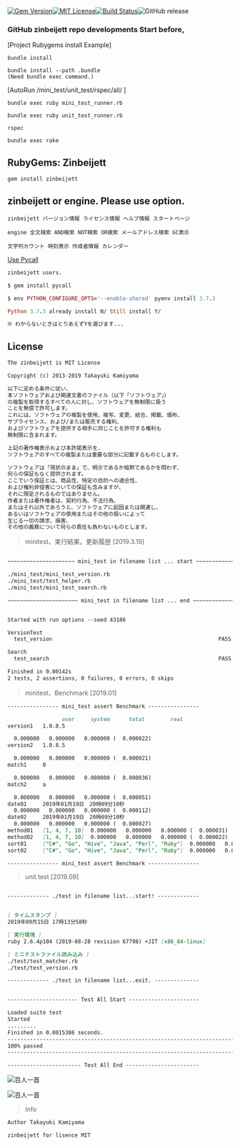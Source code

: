 [![Gem Version](https://badge.fury.io/rb/zinbeijett.svg)](http://badge.fury.io/rb/zinbeijett)[![MIT License](http://img.shields.io/badge/license-MIT-blue.svg?style=flat)](LICENSE)[![Build Status](https://travis-ci.org/takkii/zinbeijett.svg?branch=master)](https://travis-ci.org/takkii/zinbeijett)![GitHub release](https://img.shields.io/github/release/takkii/zinbeijett.svg?style=flat)

### GitHub zinbeijett repo developments Start before,

[Project Rubygems install Example]

    bundle install

    bundle install --path .bundle
    (Need bundle exec command.)

[AutoRun /mini_test/unit_test/rspec/all/ ]

    bundle exec ruby mini_test_runner.rb

    bundle exec ruby unit_test_runner.rb

    rspec

    bundle exec rake

## RubyGems: Zinbeijett

    gem install zinbeijett

## zinbeijett or engine. Please use option.

    zinbeijett バージョン情報 ライセンス情報 ヘルプ情報 スタートページ

    engine 全文検索 AND検索 NOT検索 OR検索 メールアドレス検索 GC表示

    文字列カウント 時刻表示 作成者情報 カレンダー 

[Use Pycall](https://github.com/mrkn/pycall.rb)

```ruby
zinbeijett users.

$ gem install pycall

$ env PYTHON_CONFIGURE_OPTS='--enable-shared' pyenv install 3.7.3

Python 3.7.3 already install N/ Still install Y/

※ わからないときはとりあえずYを選びます...
```

## License

```markdown
The zinbeijett is MIT License

Copyright (c) 2013-2019 Takayuki Kamiyama

以下に定める条件に従い、
本ソフトウェアおよび関連文書のファイル（以下「ソフトウェア」）
の複製を取得するすべての人に対し、ソフトウェアを無制限に扱う
ことを無償で許可します。
これには、ソフトウェアの複製を使用、複写、変更、結合、掲載、頒布、
サブライセンス、および/または販売する権利、
およびソフトウェアを提供する相手に同じことを許可する権利も
無制限に含まれます。

上記の著作権表示および本許諾表示を、
ソフトウェアのすべての複製または重要な部分に記載するものとします。

ソフトウェアは「現状のまま」で、明示であるか暗黙であるかを問わず、
何らの保証もなく提供されます。
ここでいう保証とは、商品性、特定の目的への適合性、
および権利非侵害についての保証も含みますが、
それに限定されるものではありません。
作者または著作権者は、契約行為、不法行為、
またはそれ以外であろうと、ソフトウェアに起因または関連し、
あるいはソフトウェアの使用またはその他の扱いによって
生じる一切の請求、損害、
その他の義務について何らの責任も負わないものとします。
```

> minitest、実行結果。更新履歴  [2019.3.19]

```markdown

~~~~~~~~~~~~~~~~~~~~~ mini_test in filename list ... start ~~~~~~~~~~~~~~~~~~~~~

./mini_test/mini_test_version.rb
./mini_test/test_helper.rb
./mini_test/mini_test_search.rb

~~~~~~~~~~~~~~~~~~~~~~ mini_test in filename list ... end ~~~~~~~~~~~~~~~~~~~~~~


Started with run options --seed 43186

VersionTest
  test_version                                                    PASS (0.00s)

Search
  test_search                                                     PASS (0.00s)

Finished in 0.00142s
2 tests, 2 assertions, 0 failures, 0 errors, 0 skips

```

> minitest、Benchmark [2019.01]

```markdown
---------------- mini_test assert Benchmark ----------------

                 user     system      total        real
version1   1.0.8.5

  0.000000   0.000000   0.000000 (  0.000022)
version2   1.0.8.5

  0.000000   0.000000   0.000000 (  0.000021)
match1     0

  0.000000   0.000000   0.000000 (  0.000036)
match2     a

  0.000000   0.000000   0.000000 (  0.000051)
date01     2019年01月19日　20時09分10秒
  0.000000   0.000000   0.000000 (  0.000112)
date02     2019年01月19日　20時09分10秒
  0.000000   0.000000   0.000000 (  0.000027)
method01   [1, 4, 7, 10]  0.000000   0.000000   0.000000 (  0.000031)
method02   [1, 4, 7, 10]  0.000000   0.000000   0.000000 (  0.000022)
sort01     ["C#", "Go", "Hive", "Java", "Perl", "Ruby"]  0.000000   0.000000   0.000000 (  0.000024)
sort02     ["C#", "Go", "Hive", "Java", "Perl", "Ruby"]  0.000000   0.000000   0.000000 (  0.000021)

---------------- mini_test assert Benchmark ----------------
```

> unit test [2019.09]

```markdown

------------- ./test in filename list...start! -------------


[ タイムスタンプ ]
2019年09月15日 17時13分58秒

[ 実行環境 ]
ruby 2.6.4p104 (2019-08-28 revision 67798) +JIT [x86_64-linux]

[ ミニテストファイル読み込み ]
./test/test_matcher.rb
./test/test_version.rb

------------- ./test in filename list...exit. --------------


---------------------- Test All Start ----------------------

Loaded suite test
Started
.........
Finished in 0.0015386 seconds.
---------------------------------------------------------------------------------------------------------------------------------------------------------------9 tests, 6 assertions, 0 failures, 0 errors, 0 pendings, 0 omissions, 0 notifications
100% passed
---------------------------------------------------------------------------------------------------------------------------------------------------------------5849.47 tests/s, 3899.65 assertions/s

----------------------- Test All End -----------------------

```

![百人一首](https://github.com/takkii/zinbeijett/blob/master/img/hyaku.png)

![百人一首](https://github.com/takkii/zinbeijett/blob/master/img/hyaku2.png)

> Info

```markdown
Author Takayuki Kamiyama

zinbeijett for lisence MIT
```